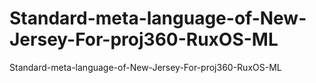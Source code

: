 # Standard-meta-language-of-New-Jersey-For-proj360-RuxOS-ML
Standard-meta-language-of-New-Jersey-For-proj360-RuxOS-ML
